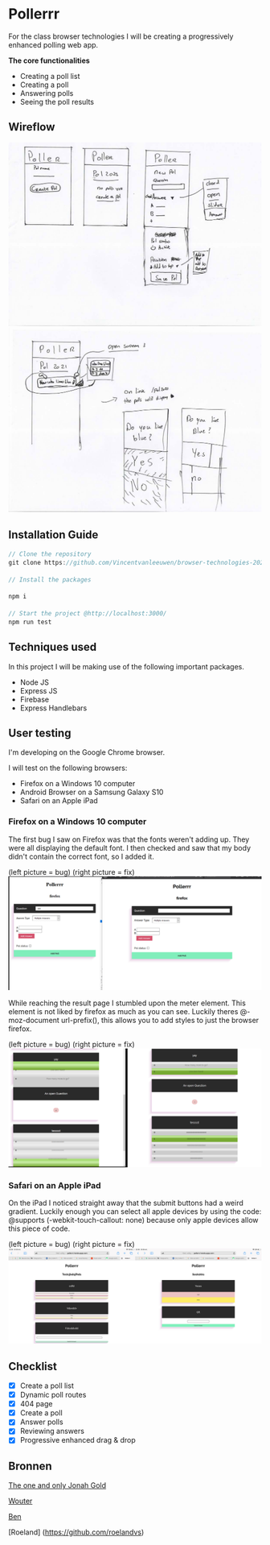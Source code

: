 # Pollerrr

For the class browser technologies I will be creating a progressively enhanced polling web app. 

**The core functionalities** 

- Creating a poll list
- Creating a poll
- Answering polls
- Seeing the poll results

## Wireflow
![alt text](https://github.com/Vincentvanleeuwen/browser-technologies-2021/blob/master/img/schets2.jpg "Sketch Poller")
![alt text](https://github.com/Vincentvanleeuwen/browser-technologies-2021/blob/master/img/schets3.jpg "Sketch Enhancement")

## Installation Guide

```jsx
// Clone the repository
git clone https://github.com/Vincentvanleeuwen/browser-technologies-2021.git

// Install the packages

npm i

// Start the project @http://localhost:3000/
npm run test
```

## Techniques used

In this project I will be making use of the following important packages.

- Node JS
- Express JS
- Firebase
- Express Handlebars

## User testing 

I'm developing on the Google Chrome browser.

I will test on the following browsers:
- Firefox on a Windows 10 computer
- Android Browser on a Samsung Galaxy S10
- Safari on an Apple iPad

### Firefox on a Windows 10 computer

The first bug I saw on Firefox was that the fonts weren't adding up. They were all displaying the default font. I then checked and saw that my body didn't contain the correct font, so I added it.

(left picture = bug) (right picture = fix)
![alt text](https://github.com/Vincentvanleeuwen/browser-technologies-2021/blob/master/img/firefox-font.png "Firefox Fonts")


While reaching the result page I stumbled upon the meter element. This element is not liked by firefox as much as you can see. Luckily theres @-moz-document url-prefix(), this allows you to add styles to just the browser firefox.

(left picture = bug) (right picture = fix)
![alt text](https://github.com/Vincentvanleeuwen/browser-technologies-2021/blob/master/img/firefox-meter.png "Firefox Meter")

### Safari on an Apple iPad
On the iPad I noticed straight away that the submit buttons had a weird gradient. Luckily enough you can select all apple devices by using the code: @supports (-webkit-touch-callout: none) because only apple devices allow this piece of code.

(left picture = bug) (right picture = fix)
![alt text](https://github.com/Vincentvanleeuwen/browser-technologies-2021/blob/master/img/safari-buttons.jpg "Safari Submit Buttons")



## Checklist 

- [x] Create a poll list
- [x] Dynamic poll routes
- [x] 404 page
- [x] Create a poll
- [x] Answer polls
- [x] Reviewing answers
- [x] Progressive enhanced drag & drop

## Bronnen

[The one and only Jonah Gold](https://github.com/theonejonahgold)

[Wouter](https://github.com/Mokerstier) 

[Ben](https://github.com/benl95)

[Roeland] (https://github.com/roelandvs)
